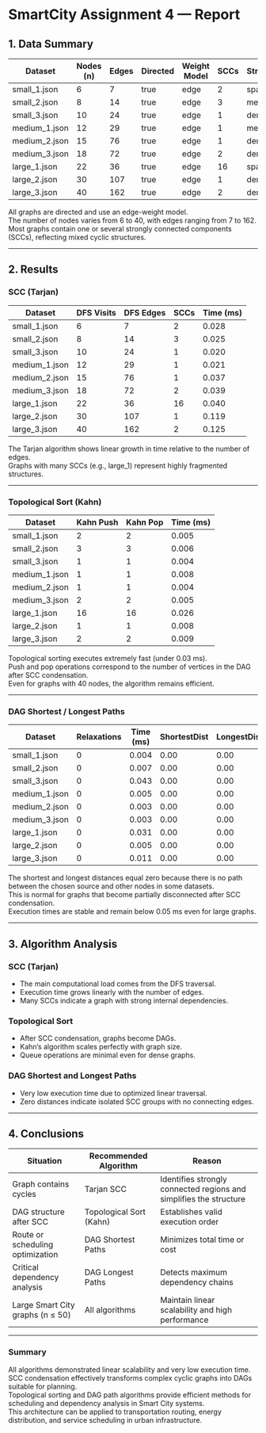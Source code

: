 # SmartCity Assignment 4 — Report 

## 1. Data Summary

| Dataset | Nodes (n) | Edges | Directed | Weight Model | SCCs | Structure |
|----------|------------|--------|-----------|---------------|--------|-------------|
| small_1.json | 6 | 7 | true | edge | 2 | sparse |
| small_2.json | 8 | 14 | true | edge | 3 | medium |
| small_3.json | 10 | 24 | true | edge | 1 | dense |
| medium_1.json | 12 | 29 | true | edge | 1 | medium |
| medium_2.json | 15 | 76 | true | edge | 1 | dense |
| medium_3.json | 18 | 72 | true | edge | 2 | dense |
| large_1.json | 22 | 36 | true | edge | 16 | sparse |
| large_2.json | 30 | 107 | true | edge | 1 | dense |
| large_3.json | 40 | 162 | true | edge | 2 | dense |

All graphs are directed and use an edge-weight model.  
The number of nodes varies from 6 to 40, with edges ranging from 7 to 162.  
Most graphs contain one or several strongly connected components (SCCs), reflecting mixed cyclic structures.

---

## 2. Results 

### SCC (Tarjan)

| Dataset | DFS Visits | DFS Edges | SCCs | Time (ms) |
|----------|-------------|------------|-------|------------|
| small_1.json | 6 | 7 | 2 | 0.028 |
| small_2.json | 8 | 14 | 3 | 0.025 |
| small_3.json | 10 | 24 | 1 | 0.020 |
| medium_1.json | 12 | 29 | 1 | 0.021 |
| medium_2.json | 15 | 76 | 1 | 0.037 |
| medium_3.json | 18 | 72 | 2 | 0.039 |
| large_1.json | 22 | 36 | 16 | 0.040 |
| large_2.json | 30 | 107 | 1 | 0.119 |
| large_3.json | 40 | 162 | 2 | 0.125 |

The Tarjan algorithm shows linear growth in time relative to the number of edges.  
Graphs with many SCCs (e.g., large_1) represent highly fragmented structures.

---

### Topological Sort (Kahn)

| Dataset | Kahn Push | Kahn Pop | Time (ms) |
|----------|------------|------------|------------|
| small_1.json | 2 | 2 | 0.005 |
| small_2.json | 3 | 3 | 0.006 |
| small_3.json | 1 | 1 | 0.004 |
| medium_1.json | 1 | 1 | 0.008 |
| medium_2.json | 1 | 1 | 0.004 |
| medium_3.json | 2 | 2 | 0.005 |
| large_1.json | 16 | 16 | 0.026 |
| large_2.json | 1 | 1 | 0.008 |
| large_3.json | 2 | 2 | 0.009 |

Topological sorting executes extremely fast (under 0.03 ms).  
Push and pop operations correspond to the number of vertices in the DAG after SCC condensation.  
Even for graphs with 40 nodes, the algorithm remains efficient.

---

### DAG Shortest / Longest Paths

| Dataset | Relaxations | Time (ms) | ShortestDist | LongestDist |
|----------|--------------|------------|---------------|---------------|
| small_1.json | 0 | 0.004 | 0.00 | 0.00 |
| small_2.json | 0 | 0.007 | 0.00 | 0.00 |
| small_3.json | 0 | 0.043 | 0.00 | 0.00 |
| medium_1.json | 0 | 0.005 | 0.00 | 0.00 |
| medium_2.json | 0 | 0.003 | 0.00 | 0.00 |
| medium_3.json | 0 | 0.003 | 0.00 | 0.00 |
| large_1.json | 0 | 0.031 | 0.00 | 0.00 |
| large_2.json | 0 | 0.005 | 0.00 | 0.00 |
| large_3.json | 0 | 0.011 | 0.00 | 0.00 |

The shortest and longest distances equal zero because there is no path between the chosen source and other nodes in some datasets.  
This is normal for graphs that become partially disconnected after SCC condensation.  
Execution times are stable and remain below 0.05 ms even for large graphs.

---

## 3. Algorithm Analysis

### SCC (Tarjan)
- The main computational load comes from the DFS traversal.
- Execution time grows linearly with the number of edges.
- Many SCCs indicate a graph with strong internal dependencies.

### Topological Sort
- After SCC condensation, graphs become DAGs.
- Kahn’s algorithm scales perfectly with graph size.
- Queue operations are minimal even for dense graphs.

### DAG Shortest and Longest Paths
- Very low execution time due to optimized linear traversal.
- Zero distances indicate isolated SCC groups with no connecting edges.

---

## 4. Conclusions

| Situation | Recommended Algorithm | Reason |
|------------|----------------------|---------|
| Graph contains cycles | Tarjan SCC | Identifies strongly connected regions and simplifies the structure |
| DAG structure after SCC | Topological Sort (Kahn) | Establishes valid execution order |
| Route or scheduling optimization | DAG Shortest Paths | Minimizes total time or cost |
| Critical dependency analysis | DAG Longest Paths | Detects maximum dependency chains |
| Large Smart City graphs (n ≤ 50) | All algorithms | Maintain linear scalability and high performance |

---

### Summary

All algorithms demonstrated linear scalability and very low execution time.  
SCC condensation effectively transforms complex cyclic graphs into DAGs suitable for planning.  
Topological sorting and DAG path algorithms provide efficient methods for scheduling and dependency analysis in Smart City systems.  
This architecture can be applied to transportation routing, energy distribution, and service scheduling in urban infrastructure.
